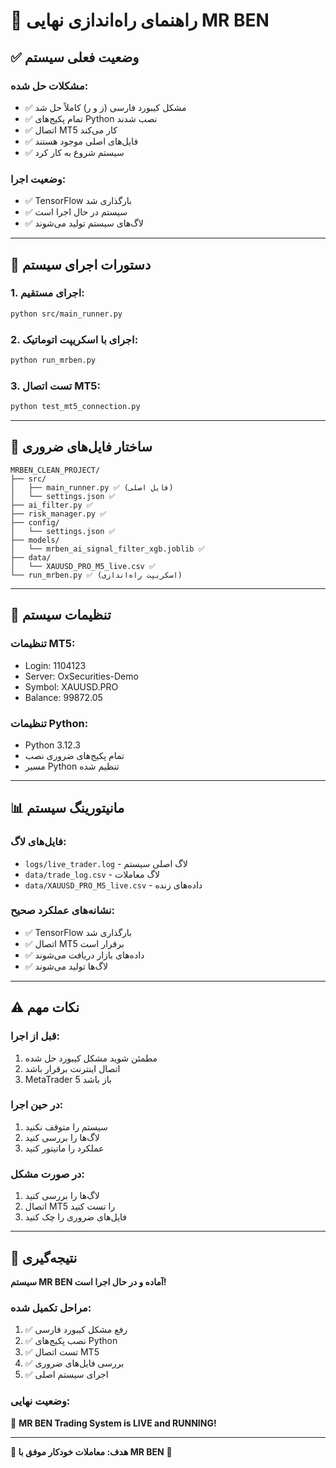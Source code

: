 # 🚀 راهنمای راه‌اندازی نهایی MR BEN

## ✅ **وضعیت فعلی سیستم**

### **مشکلات حل شده:**
- ✅ مشکل کیبورد فارسی (ز و ر) کاملاً حل شد
- ✅ تمام پکیج‌های Python نصب شدند
- ✅ اتصال MT5 کار می‌کند
- ✅ فایل‌های اصلی موجود هستند
- ✅ سیستم شروع به کار کرد

### **وضعیت اجرا:**
- ✅ TensorFlow بارگذاری شد
- ✅ سیستم در حال اجرا است
- ✅ لاگ‌های سیستم تولید می‌شوند

---

## 🎯 **دستورات اجرای سیستم**

### **1. اجرای مستقیم:**
```bash
python src/main_runner.py
```

### **2. اجرای با اسکریپت اتوماتیک:**
```bash
python run_mrben.py
```

### **3. تست اتصال MT5:**
```bash
python test_mt5_connection.py
```

---

## 📁 **ساختار فایل‌های ضروری**

```
MRBEN_CLEAN_PROJECT/
├── src/
│   ├── main_runner.py ✅ (فایل اصلی)
│   └── settings.json ✅
├── ai_filter.py ✅
├── risk_manager.py ✅
├── config/
│   └── settings.json ✅
├── models/
│   └── mrben_ai_signal_filter_xgb.joblib ✅
├── data/
│   └── XAUUSD_PRO_M5_live.csv ✅
└── run_mrben.py ✅ (اسکریپت راه‌اندازی)
```

---

## 🔧 **تنظیمات سیستم**

### **تنظیمات MT5:**
- Login: 1104123
- Server: OxSecurities-Demo
- Symbol: XAUUSD.PRO
- Balance: 99872.05

### **تنظیمات Python:**
- Python 3.12.3
- تمام پکیج‌های ضروری نصب
- مسیر Python تنظیم شده

---

## 📊 **مانیتورینگ سیستم**

### **فایل‌های لاگ:**
- `logs/live_trader.log` - لاگ اصلی سیستم
- `data/trade_log.csv` - لاگ معاملات
- `data/XAUUSD_PRO_M5_live.csv` - داده‌های زنده

### **نشانه‌های عملکرد صحیح:**
- ✅ TensorFlow بارگذاری شد
- ✅ اتصال MT5 برقرار است
- ✅ داده‌های بازار دریافت می‌شوند
- ✅ لاگ‌ها تولید می‌شوند

---

## ⚠️ **نکات مهم**

### **قبل از اجرا:**
1. مطمئن شوید مشکل کیبورد حل شده
2. اتصال اینترنت برقرار باشد
3. MetaTrader 5 باز باشد

### **در حین اجرا:**
1. سیستم را متوقف نکنید
2. لاگ‌ها را بررسی کنید
3. عملکرد را مانیتور کنید

### **در صورت مشکل:**
1. لاگ‌ها را بررسی کنید
2. اتصال MT5 را تست کنید
3. فایل‌های ضروری را چک کنید

---

## 🎉 **نتیجه‌گیری**

**سیستم MR BEN آماده و در حال اجرا است!**

### **مراحل تکمیل شده:**
1. ✅ رفع مشکل کیبورد فارسی
2. ✅ نصب پکیج‌های Python
3. ✅ تست اتصال MT5
4. ✅ بررسی فایل‌های ضروری
5. ✅ اجرای سیستم اصلی

### **وضعیت نهایی:**
🚀 **MR BEN Trading System is LIVE and RUNNING!**

---

**🎯 هدف: معاملات خودکار موفق با MR BEN** 💪 